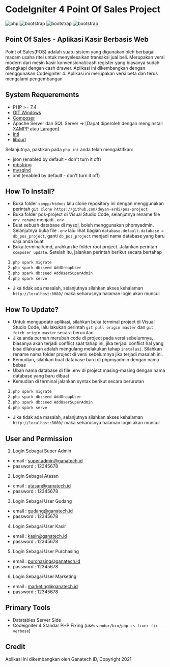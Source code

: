 # CodeIgniter 4 Point Of Sales Project
<img alt="php" src="https://img.shields.io/badge/PHP-777BB4?style=for-the-badge&logo=php&logoColor=white"> <img alt="bootstrap" src="https://img.shields.io/badge/Bootstrap-563D7C?style=for-the-badge&logo=bootstrap&logoColor=white"> <img alt="bootstrap" src="https://img.shields.io/badge/jQuery-0769AD?style=for-the-badge&logo=jquery&logoColor=white"> <img alt="bootstrap" src="https://img.shields.io/badge/Codeigniter-EF4223?style=for-the-badge&logo=codeigniter&logoColor=white">



## Point Of Sales - Aplikasi Kasir Berbasis Web

Point of Sales(POS) adalah suatu sistem yang digunakan oleh berbagai macam usaha ritel untuk menyelesaikan transaksi jual beli. Merupakan versi modern dari mesin kasir konvensional/cash register yang biasanya sudah dilengkapi dengan cash drawer. Aplikasi ini dikembangkan dengan menggunakan Codeigniter 4. Aplikasi ini merupakan versi beta dan terus mengalami pengembangan

## System Requerements
- PHP >= 7.4
- [GIT Windows](https://git-scm.com/download/win)
- [Composer](https://getcomposer.org/download/)
- Apache Server dan SQL Server => [Dapat diperoleh dengan menginstall [XAMPP](https://www.apachefriends.org/download.html) atau [Laragon](https://laragon.org/download/index.html)]
- [intl](http://php.net/manual/en/intl.requirements.php)
- [libcurl](http://php.net/manual/en/curl.requirements.php)

Selanjutnya, pastikan pada `php.ini` anda telah mengaktifkan:

- json (enabled by default - don't turn it off)
- [mbstring](http://php.net/manual/en/mbstring.installation.php)
- [mysqlnd](http://php.net/manual/en/mysqlnd.install.php)
- xml (enabled by default - don't turn it off)

## How To Install?

- Buka folder `xampp/htdocs` lalu clone repository ini dengan menggunakan perintah `git clone https://github.com/deyan-ardi/pos-project`
- Buka folder pos-project di Visual Studio Code, selanjutnya rename file `env rename` menjadi `.env`
- Buat sebuah database di mysql, boleh menggunakan phpmyadmin. Selanjutnya buka file `.env` lalu lihat bagian `database.default.database = db_pos_project`, ganti `db_pos_project` menjadi nama database yang baru saja anda buat
- Buka terminal/cmd, arahkan ke folder root project. Jalankan perintah `composer update`. Setelah itu, jalankan perintah berikut secara bertahap
1. `php spark migrate`
2. `php spark db:seed AddGroupUser`
3. `php spark db:seed AddUserSuperAdmin`
4. `php spark serve`
- Jika tidak ada masalah, selanjutnya silahkan akses kehalaman `http://localhost:8080/` maka seharusnya halaman login akan muncul

## How To Update?
- Untuk mengupdate aplikasi, silahkan buka terminal project di Visual Studio Code, lalu lakukan perintah `git pull origin master` dan `git fetch origin master` secara berurutan
- Jika anda pernah merubah code di project pada versi sebelumnya, biasanya akan terjadi conflict saat tahap ini, jika terjadi conflict hal yang bisa dilakukan adalah mengulang melakukan tahap `instalasi`. Silahkan rename nama folder project di versi sebelumnya jika terjadi masalah ini.
- Kemudian, silahkan buat database baru di phpmyadmin dengan nama bebas
- Ubah nama database di file .env di project masing-masing dengan nama database yang baru dibuat
- Kemudian di terminal jalankan syntax berikut secara berurutan
1. `php spark migrate`
2. `php spark db:seed AddGroupUser`
3. `php spark db:seed AddUserSuperAdmin`
4. `php spark serve`
- Jika tidak ada masalah, selanjutnya silahkan akses kehalaman `http://localhost:8080/` maka seharusnya halaman login akan muncul

## User and Permission
1. Login Sebagai Super Admin
- email : super.admin@ganatech.id
- password : 12345678
2. Login Sebagai Atasan
- email : atasan@ganatech.id
- password : 12345678
3. Login Sebagai User Gudang
- email : gudang@ganatech.id
- password : 12345678
4. Login Sebagai User Kasir
- email : kasir@ganatech.id
- password : 12345678
5. Login Sebagai User Purchasing
- email : purchasing@ganatech.id
- password : 12345678
6. Login Sebagai User Marketing
- email : marketing@ganatech.id
- password : 12345678

## Primary Tools
- Datatables Server Side
- Codeigniter 4 Standar PHP Fixing (use: `vendor/bin/php-cs-fixer fix --verbose`)

## Credit
Aplikasi ini dikembangkan oleh Ganatech ID, Copyright 2021
